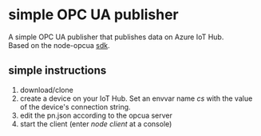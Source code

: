 # simple OPC UA publisher  

A simple OPC UA publisher that publishes data on Azure IoT Hub.  
Based on the node-opcua [sdk](http://node-opcua.github.io/). 

## simple instructions
1. download/clone
2. create a device on your IoT Hub. Set an envvar name _cs_ with the value of the device's connection string.
3. edit the pn.json according to the opcua server
4. start the client (enter _node client_ at a console)
